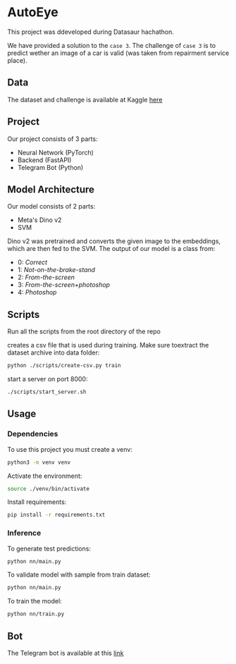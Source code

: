 # AutoEye

This project was ddeveloped during Datasaur hachathon.

We have provided a solution to the `case 3`. The challenge of `case 3` is to predict wether an image of a car is valid (was taken from repairment service place).

## Data

The dataset and challenge is available at Kaggle [here](https://www.kaggle.com/competitions/case3-datasaur-photo/overview)

## Project

Our project consists of 3 parts:

- Neural Network (PyTorch)
- Backend (FastAPI)
- Telegram Bot (Python)

## Model Architecture

Our model consists of 2 parts:

- Meta's Dino v2
- SVM

Dino v2 was pretrained and converts the given image to the embeddings, which are then fed to the SVM.
The output of our model is a class from:

- 0: _*Correct*_
- 1: _*Not-on-the-brake-stand*_
- 2: _*From-the-screen*_
- 3: _*From-the-screen+photoshop*_
- 4: _*Photoshop*_

## Scripts

Run all the scripts from the root directory of the repo

creates a csv file that is used during training. Make sure toextract the dataset archive into data folder:

```sh
python ./scripts/create-csv.py train
```

start a server on port 8000:

```sh
./scripts/start_server.sh
```

## Usage

### Dependencies

To use this project you must create a venv:

```sh
python3 -m venv venv
```

Activate the environment:

```sh
source ./venv/bin/activate
```

Install requirements:

```sh
pip install -r requirements.txt
```

### Inference

To generate test predictions:

```sh
python nn/main.py
```

To validate model with sample from train dataset:

```sh
python nn/main.py
```

To train the model:

```sh
python nn/train.py
```

## Bot

The Telegram bot is available at this [link](https://t.me/AutoEyeBot)
